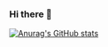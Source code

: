 ### Hi there 👋
[![Anurag's GitHub stats](https://github-readme-stats.vercel.app/api?username=KoutoDev&theme=codeSTACKr&show_icons=true&hide=contribs)](https://github.com/KoutoDev/github-readme-stats)
<!--
**KoutoDev/KoutoDev** is a ✨ _special_ ✨ repository because its `README.md` (this file) appears on your GitHub profile.

Here are some ideas to get you started:

- 🔭 I’m currently working on ...
- 🌱 I’m currently learning ...
- 👯 I’m looking to collaborate on ...
- 🤔 I’m looking for help with ...
- 💬 Ask me about ...
- 📫 How to reach me: ...
- 😄 Pronouns: ...
- ⚡ Fun fact: ...
-->
